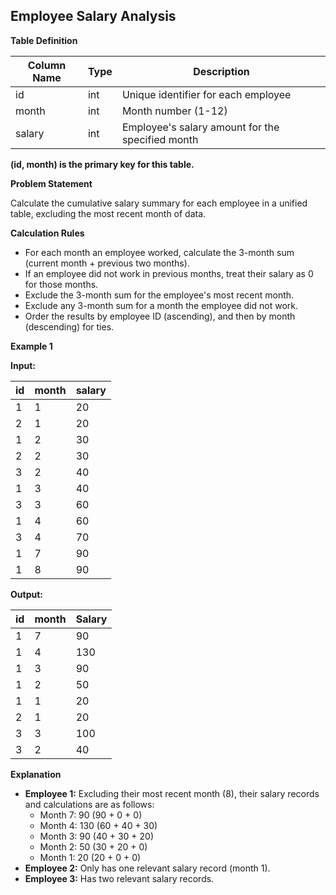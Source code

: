 ## Employee Salary Analysis

**Table Definition**

| Column Name | Type | Description                                       |
|-------------|------|---------------------------------------------------|
| id          | int  | Unique identifier for each employee               |
| month       | int  | Month number (1-12)                               |
| salary      | int  | Employee's salary amount for the specified month  |

**(id, month) is the primary key for this table.**

**Problem Statement**

Calculate the cumulative salary summary for each employee in a unified table, excluding the most recent month of data.  

**Calculation Rules**

* For each month an employee worked, calculate the 3-month sum (current month + previous two months).
* If an employee did not work in previous months, treat their salary as 0 for those months.
* Exclude the 3-month sum for the employee's most recent month.
* Exclude any 3-month sum for a month the employee did not work.
* Order the results by employee ID (ascending), and then by month (descending) for ties.

**Example 1**

**Input:**

| id | month | salary |
|----|-------|--------|
| 1  | 1     | 20   |
| 2  | 1     | 20   |
| 1  | 2     | 30   |
| 2  | 2     | 30   |
| 3  | 2     | 40   |
| 1  | 3     | 40   |
| 3  | 3     | 60   |
| 1  | 4     | 60   |
| 3  | 4     | 70   |
| 1  | 7     | 90   |
| 1  | 8     | 90   |

**Output:**


| id | month | Salary |
|----|-------|--------|
| 1  | 7     | 90   |
| 1  | 4     | 130  |
| 1  | 3     | 90   |
| 1  | 2     | 50   |
| 1  | 1     | 20   |
| 2  | 1     | 20   |
| 3  | 3     | 100  |
| 3  | 2     | 40   |



**Explanation**

* **Employee 1:**  Excluding their most recent month (8), their salary records and calculations are as follows:
    * Month 7: 90 (90 + 0 + 0)
    * Month 4: 130 (60 + 40 + 30)
    * Month 3: 90 (40 + 30 + 20)
    * Month 2: 50 (30 + 20 + 0)
    * Month 1: 20 (20 + 0 + 0)
* **Employee 2:** Only has one relevant salary record (month 1). 
* **Employee 3:** Has two relevant salary records.
